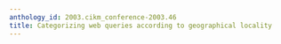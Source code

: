```yaml
---
anthology_id: 2003.cikm_conference-2003.46
title: Categorizing web queries according to geographical locality
---
```

